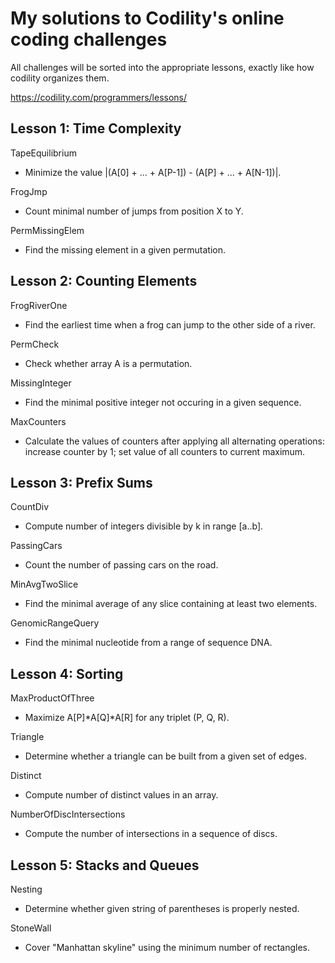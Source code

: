 My solutions to Codility's online coding challenges
==================================================

All challenges will be sorted into the appropriate lessons, exactly like how codility organizes them. 

https://codility.com/programmers/lessons/


Lesson 1: Time Complexity
------------------------
TapeEquilibrium
* Minimize the value |(A[0] + ... + A[P-1]) - (A[P] + ... + A[N-1])|.

FrogJmp
* Count minimal number of jumps from position X to Y.

PermMissingElem
* Find the missing element in a given permutation. 


Lesson 2: Counting Elements
---------------------------
FrogRiverOne
* Find the earliest time when a frog can jump to the other side of a river.

PermCheck
* Check whether array A is a permutation.

MissingInteger
* Find the minimal positive integer not occuring in a given sequence.

MaxCounters
* Calculate the values of counters after applying all alternating operations: increase counter by 1; set value of all counters to current maximum.


Lesson 3: Prefix Sums
--------------------
CountDiv
* Compute number of integers divisible by k in range [a..b].

PassingCars
* Count the number of passing cars on the road.

MinAvgTwoSlice
* Find the minimal average of any slice containing at least two elements.

GenomicRangeQuery
* Find the minimal nucleotide from a range of sequence DNA.


Lesson 4: Sorting
-----------------
MaxProductOfThree
* Maximize A[P]\*A[Q]\*A[R] for any triplet (P, Q, R).

Triangle
* Determine whether a triangle can be built from a given set of edges.

Distinct
* Compute number of distinct values in an array.

NumberOfDiscIntersections
* Compute the number of intersections in a sequence of discs.


Lesson 5: Stacks and Queues
---------------------------
Nesting
* Determine whether given string of parentheses is properly nested.

StoneWall
* Cover "Manhattan skyline" using the minimum number of rectangles.



